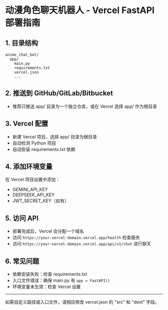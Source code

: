 # 动漫角色聊天机器人 - Vercel FastAPI 部署指南

## 1. 目录结构

```
anime_chat_bot/
  app/
    main.py
    requirements.txt
    vercel.json
    ...
```

## 2. 推送到 GitHub/GitLab/Bitbucket

- 推荐只推送 app/ 目录为一个独立仓库，或在 Vercel 选择 app/ 作为根目录

## 3. Vercel 配置

- 新建 Vercel 项目，选择 app/ 目录为根目录
- 自动检测 Python 项目
- 自动安装 requirements.txt 依赖

## 4. 添加环境变量

在 Vercel 项目设置中添加：

- GEMINI_API_KEY
- DEEPSEEK_API_KEY
- JWT_SECRET_KEY（如有）

## 5. 访问 API

- 部署完成后，Vercel 会分配一个域名
- 访问 `https://your-vercel-domain.vercel.app/health` 检查服务
- 访问 `https://your-vercel-domain.vercel.app/api/v1/chat` 进行聊天

## 6. 常见问题

- 依赖安装失败：检查 requirements.txt
- 入口文件错误：确保 main.py 有 `app = FastAPI()`
- 环境变量未生效：检查 Vercel 设置

---

如需自定义路径或入口文件，请相应修改 vercel.json 的 "src" 和 "dest" 字段。 